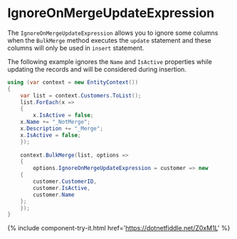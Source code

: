 # IgnoreOnMergeUpdateExpression

The `IgnoreOnMergeUpdateExpression` allows you to ignore some columns when the `BulkMerge` method executes the `update` statement and these columns will only be used in `insert` statement.

The following example ignores the `Name` and `IsActive` properties while updating the records and will be considered during insertion.


```csharp
using (var context = new EntityContext())
{
    var list = context.Customers.ToList();
    list.ForEach(x => 
    { 
        x.IsActive = false; 
	x.Name += "_NotMerge"; 
	x.Description += "_Merge"; 
	x.IsActive = false; 
    });
			
    context.BulkMerge(list, options => 
    {
        options.IgnoreOnMergeUpdateExpression = customer => new 
	{
	    customer.CustomerID, 
	    customer.IsActive, 
	    customer.Name
	};
    });
}
```
{% include component-try-it.html href='https://dotnetfiddle.net/Z0xM1L' %}
